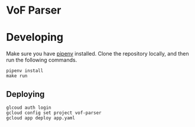 # VoF Parser

# Developing

Make sure you have [pipenv](https://docs.pipenv.org/install/) installed. Clone the repository locally, and then run the following commands.

```
pipenv install
make run
```

## Deploying


```
glcoud auth login
gcloud config set project vof-parser
gcloud app deploy app.yaml
```
